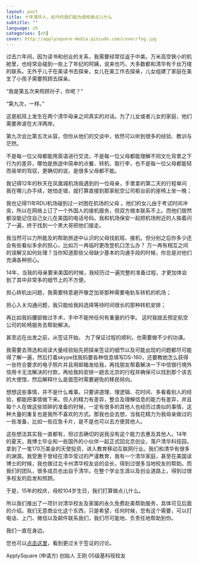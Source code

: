 ```yaml
---
layout: post
title: 十年清华人，如今的我们能为母校做点儿什么
subtitle: ""
language: zh
categories: [zh]
cover: http://applysquare-media.qiniudn.com/cover/fog.jpg
---
```

过去六年间，因为读书和创业的关系，我需要经常往返于中美。万米高空狭小的机舱里，也经常会碰到一些上了年纪的阿姨，说来也巧，大多数都和清华有千丝万缕的联系。无外乎儿子在美读书去探亲，女儿在美工作去探亲，儿女组建了家庭在美生了小孩子需要照顾去探亲。

“我是第五次来照顾孙子，你呢？”

“第九次，一样。”

这是航班上发生在两个清华母亲之间真实的对话。为了儿女或者儿女的家庭，他们需要奔波在大洋两岸。

第九次会比第五次从容，但你从他们的交谈中，依然可以听到很多的经验、教训与茫然。

不是每一位父母都能用英语进行交流，不是每一位父母都能理解不同文化背景之下行为的差异，哪怕是旅途中简单的点餐、转机、取行李，也不是每一位父母都能轻而易举的驾驭，更确切的说，是很多父母都不能。

我记得12年的秋天在凤凰城机场我遇到的一位母亲，手里拿的第二天的行程单问我在哪儿办手续，她怕走错，就打算直接到那家航空公司柜台前的座椅上坐一晚；

我也记得11年RDU机场碰到过一对困在机场的父母 。他们的女儿由于考试时间冲突，所以在网络上订了一个外国人的接机服务，但双方根本联系不上。而他们居然都没能记住自己女儿在美国的电话号码。我和机场保安一起把机场附近的人挨着问了一遍，终于找到一个黑大哥把他们接走。

我当然可以力所能及的帮助旅途中认识的父母找航班、接机，但分别之后你多少还会有些看似多余的担心，比如万一再临时更改登机口怎么办？ 万一再有相互之间的误解又如何处理？当你知道那些父母缺少基本的沟通手段的时候，你总是对他们充满各种担心。

14年，当我的母亲要来美国的时候，我经历过一遍完整的准备过程，才更加体会到了其中非常多的细节上的不方便。

担心转机出问题，我需要特意避开像芝加哥那种需要电轨车转机的机场；

担心入关沟通问题，我只能给我妈选择等待时间很长的那种转机安排；

再比如我妈腰部做过手术，手中不能拎任何有重量的行李。 这时我就去预定航空公司的轮椅服务去帮助解决。

甚至远在出发之前，从签证开始， 为了保证过程的顺利，也需要做不少的功课。

我需要去筛选和阅读大量经验贴先把探亲签证的细节以及可能出现的问题都尽可能得了解一遍，然后打着skype找我妈要各种信息填写DS-160，还要教她怎么获得一张符合要求的电子照片并且用邮箱发给我，再找朋友帮着解决一下中信银行境外信用卡无法解决的付款，再给我妈安排一趟去北京的行程并确保可以找到那个该去的大使馆，然后解释什么是面签时需要避免的移民倾向。

想想这些事情，并不是什么难事。只要讲道理、理逻辑、花时间、多看看别人的经验，都能把事情做下来。但人的精力有差异，整合及理解信息的能力有差异，并且每个人在做这些琐碎的准备的时候，一定有很多的其他人也经历过类似的事情，这种大量的重复也是我所不喜欢的方式。那我也会去想，当我花精力为我母亲做过的一些准备，比如一些应急卡片，是不是也可以去方便其他人。

这些想法其实我一直都有，但过去确切的说我没有这个能力去惠及其他人。14年的夏天，我博士毕业和一些国外的小伙伴一起正式回北京创业，落户清华科技园，拿到了一笔170万美金的天使投资，进入教育移动互联网行业。我们和清华有很多的渊源。我受惠于曾经在清华受过的严谨教育，我有一个清华家庭，甚至在美国读博士的时候，我也做过北卡州清华校友会的会长，得到过很多当地校友的帮助。而我们的团队，很多成员也出自于清华。在整个学业生涯以及创业道路上，得到过很多校友的启发和照顾。

于是，15年的校庆，母校104岁生日，我们打算做点儿什么。

所以我们推出了一项针对清华校友及家属的永久免费赴美帮助服务，具体可见后面的介绍。我们无意商业化这个东西，只是希望，任何时候，您有这个需要，可以打电话、上门、微信以及邮件联系我们，我们尽可能地、负责任地帮助到你。

我们一直在身边。

您也可以[点击这里](https://www.applysquare.com/zh-cn/tutorial/tutorial%3Avisa_b/)，看到更过关于签证的讨论。

ApplySquare (申请方) 创始人 王刚 05级基科班校友